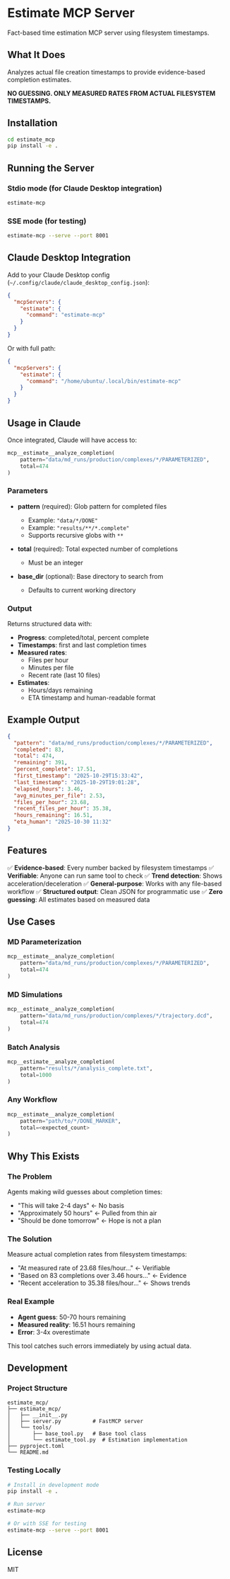 # Estimate MCP Server

Fact-based time estimation MCP server using filesystem timestamps.

## What It Does

Analyzes actual file creation timestamps to provide evidence-based completion estimates.

**NO GUESSING. ONLY MEASURED RATES FROM ACTUAL FILESYSTEM TIMESTAMPS.**

## Installation

```bash
cd estimate_mcp
pip install -e .
```

## Running the Server

### Stdio mode (for Claude Desktop integration)
```bash
estimate-mcp
```

### SSE mode (for testing)
```bash
estimate-mcp --serve --port 8001
```

## Claude Desktop Integration

Add to your Claude Desktop config (`~/.config/claude/claude_desktop_config.json`):

```json
{
  "mcpServers": {
    "estimate": {
      "command": "estimate-mcp"
    }
  }
}
```

Or with full path:
```json
{
  "mcpServers": {
    "estimate": {
      "command": "/home/ubuntu/.local/bin/estimate-mcp"
    }
  }
}
```

## Usage in Claude

Once integrated, Claude will have access to:

```python
mcp__estimate__analyze_completion(
    pattern="data/md_runs/production/complexes/*/PARAMETERIZED",
    total=474
)
```

### Parameters

- **pattern** (required): Glob pattern for completed files
  - Example: `"data/*/DONE"`
  - Example: `"results/**/*.complete"`
  - Supports recursive globs with `**`

- **total** (required): Total expected number of completions
  - Must be an integer

- **base_dir** (optional): Base directory to search from
  - Defaults to current working directory

### Output

Returns structured data with:

- **Progress**: completed/total, percent complete
- **Timestamps**: first and last completion times
- **Measured rates**:
  - Files per hour
  - Minutes per file
  - Recent rate (last 10 files)
- **Estimates**:
  - Hours/days remaining
  - ETA timestamp and human-readable format

## Example Output

```json
{
  "pattern": "data/md_runs/production/complexes/*/PARAMETERIZED",
  "completed": 83,
  "total": 474,
  "remaining": 391,
  "percent_complete": 17.51,
  "first_timestamp": "2025-10-29T15:33:42",
  "last_timestamp": "2025-10-29T19:01:28",
  "elapsed_hours": 3.46,
  "avg_minutes_per_file": 2.53,
  "files_per_hour": 23.68,
  "recent_files_per_hour": 35.38,
  "hours_remaining": 16.51,
  "eta_human": "2025-10-30 11:32"
}
```

## Features

✅ **Evidence-based**: Every number backed by filesystem timestamps
✅ **Verifiable**: Anyone can run same tool to check
✅ **Trend detection**: Shows acceleration/deceleration
✅ **General-purpose**: Works with any file-based workflow
✅ **Structured output**: Clean JSON for programmatic use
✅ **Zero guessing**: All estimates based on measured data

## Use Cases

### MD Parameterization
```python
mcp__estimate__analyze_completion(
    pattern="data/md_runs/production/complexes/*/PARAMETERIZED",
    total=474
)
```

### MD Simulations
```python
mcp__estimate__analyze_completion(
    pattern="data/md_runs/production/complexes/*/trajectory.dcd",
    total=474
)
```

### Batch Analysis
```python
mcp__estimate__analyze_completion(
    pattern="results/*/analysis_complete.txt",
    total=1000
)
```

### Any Workflow
```python
mcp__estimate__analyze_completion(
    pattern="path/to/*/DONE_MARKER",
    total=<expected_count>
)
```

## Why This Exists

### The Problem
Agents making wild guesses about completion times:
- "This will take 2-4 days" ← No basis
- "Approximately 50 hours" ← Pulled from thin air
- "Should be done tomorrow" ← Hope is not a plan

### The Solution
Measure actual completion rates from filesystem timestamps:
- "At measured rate of 23.68 files/hour..." ← Verifiable
- "Based on 83 completions over 3.46 hours..." ← Evidence
- "Recent acceleration to 35.38 files/hour..." ← Shows trends

### Real Example
- **Agent guess**: 50-70 hours remaining
- **Measured reality**: 16.51 hours remaining
- **Error**: 3-4x overestimate

This tool catches such errors immediately by using actual data.

## Development

### Project Structure
```
estimate_mcp/
├── estimate_mcp/
│   ├── __init__.py
│   ├── server.py          # FastMCP server
│   └── tools/
│       ├── base_tool.py   # Base tool class
│       └── estimate_tool.py  # Estimation implementation
├── pyproject.toml
└── README.md
```

### Testing Locally
```bash
# Install in development mode
pip install -e .

# Run server
estimate-mcp

# Or with SSE for testing
estimate-mcp --serve --port 8001
```

## License

MIT
